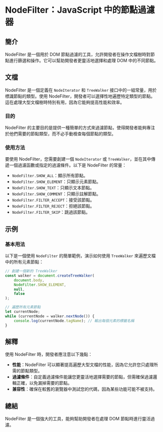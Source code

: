 <!--
Meta Description: # NodeFilter：JavaScript 中的節點過濾器 ## 簡介 NodeFilter 是一個用於 DOM 節點過濾的工具，允許開發者在操作文檔樹時對節點進行篩選和操作。它可以幫助開發者更靈活地選擇和處理 DOM 中的不同節點。 ## 文檔 NodeFilter 是一個定義在 `NodeI...
Meta Keywords: nodefilter, treewalker, dom, currentnode, javascript
-->

# NodeFilter：JavaScript 中的節點過濾器

## 簡介
NodeFilter 是一個用於 DOM 節點過濾的工具，允許開發者在操作文檔樹時對節點進行篩選和操作。它可以幫助開發者更靈活地選擇和處理 DOM 中的不同節點。

## 文檔
NodeFilter 是一個定義在 `NodeIterator` 和 `TreeWalker` 接口中的一組常量，用於標識節點的類型。使用 NodeFilter，開發者可以選擇性地遍歷特定類型的節點。這在處理大型文檔樹時特別有用，因為它能夠提高性能和效率。

### 目的
NodeFilter 的主要目的是提供一種簡單的方式來過濾節點，使得開發者能夠專注於他們需要的節點類型，而不必手動檢查每個節點的類型。

### 使用方法
要使用 NodeFilter，您需要創建一個 `NodeIterator` 或 `TreeWalker`，並在其中傳遞一個過濾函數或指定的過濾條件。以下是 NodeFilter 的常量：

- `NodeFilter.SHOW_ALL`：顯示所有節點。
- `NodeFilter.SHOW_ELEMENT`：只顯示元素節點。
- `NodeFilter.SHOW_TEXT`：只顯示文本節點。
- `NodeFilter.SHOW_COMMENT`：只顯示註解節點。
- `NodeFilter.FILTER_ACCEPT`：接受該節點。
- `NodeFilter.FILTER_REJECT`：拒絕該節點。
- `NodeFilter.FILTER_SKIP`：跳過該節點。

## 示例
### 基本用法
以下是一個使用 `NodeFilter` 的簡單範例，演示如何使用 `TreeWalker` 來遍歷文檔中的所有元素節點：

```javascript
// 創建一個新的 TreeWalker
const walker = document.createTreeWalker(
    document.body,
    NodeFilter.SHOW_ELEMENT,
    null,
    false
);

// 遍歷所有元素節點
let currentNode;
while (currentNode = walker.nextNode()) {
    console.log(currentNode.tagName); // 輸出每個元素的標籤名稱
}
```

## 解釋
使用 NodeFilter 時，開發者應注意以下幾點：

- **性能**：NodeFilter 可以顯著提高遍歷大型文檔的性能，因為它允許您只處理所需的節點類型。
- **過濾條件**：自定義過濾條件能讓您更靈活地選擇需要的節點，但需確保過濾邏輯正確，以免漏掉需要的節點。
- **兼容性**：確保在較舊的瀏覽器中測試您的代碼，因為某些功能可能不被支持。

## 總結
NodeFilter 是一個強大的工具，能夠幫助開發者在處理 DOM 節點時進行靈活過濾。